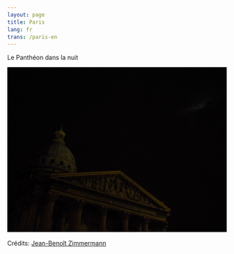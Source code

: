```yaml
---
layout: page
title: Paris
lang: fr
trans: /paris-en
---
```


Le Panthéon dans la nuit

![Le Panthéon dans la nuit](/images/pantheon.jpg)

Crédits: [Jean-Benoît Zimmermann](https://www.flickr.com/photos/jean-be-zim/)
